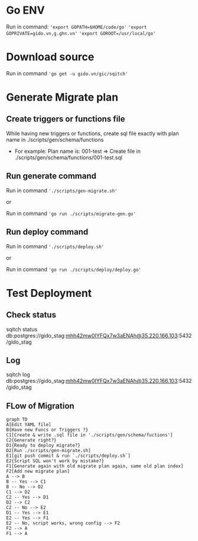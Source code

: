 # Go ENV
Run in command: 
`'export GOPATH=$HOME/code/go'`
`'export GOPRIVATE=gido.vn,g.ghn.vn'`
`'export GOROOT=/usr/local/go'`

# Download source

Run in command `'go get -u gido.vn/gic/sqitch'`

# Generate Migrate plan

## Create triggers or functions file
While having new triggers or functions, create sql file exactly with plan name in ./scripts/gen/schema/functions
- For example:
Plan name is: 001-test => Create file in ./scripts/gen/schema/functions/001-test.sql

## Run generate command
Run in command `'./scripts/gen-migrate.sh'`

or 

Run in command `'go run ./scripts/migrate-gen.go'`

## Run deploy command
Run in command `'./scripts/deploy.sh'`

or 

Run in command `'go run ./scripts/deploy/deploy.go'`

# Test Deployment

## Check status
sqitch status db:postgres://gido_stag:mhh42mw0IYFQx7w3aENAh@35.220.166.103:5432/gido_stag

## Log
sqitch log db:postgres://gido_stag:mhh42mw0IYFQx7w3aENAh@35.220.166.103:5432/gido_stag

## FLow of Migration

```mermaid
graph TD
A[Edit YAML file] 
B{Have new Funcs or Triggers ?}
C1[Create & write .sql file in './scripts/gen/schema/fuctions']
C2{Generate right?}
D1{Ready to deploy migrate?}
D2[Run ./scripts/gen-migrate.sh]
E1[git push commit & run `./scripts/deploy.sh`]
E2{Script SQL won't work by mistake?}
F1[Generate again with old migrate plan again, same old plan index]
F2[Add new migrate plan]
A --> B
B -- Yes --> C1
B -- No --> D2
C1 --> D2
C2 -- Yes --> D1
D2 --> C2
C2 -- No --> E2
D1 -- Yes --> E1
E2 -- Yes --> F1
E2 -- No, script works, wrong config --> F2
F2 --> A
F1 --> A
```